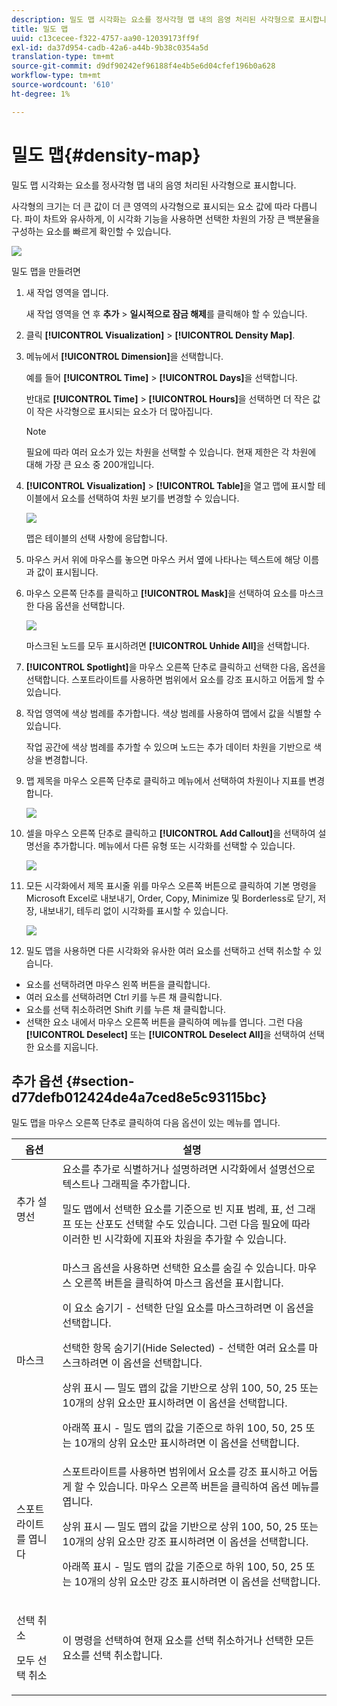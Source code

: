 ```yaml
---
description: 밀도 맵 시각화는 요소를 정사각형 맵 내의 음영 처리된 사각형으로 표시합니다.
title: 밀도 맵
uuid: c13cecee-f322-4757-aa90-12039173ff9f
exl-id: da37d954-cadb-42a6-a44b-9b38c0354a5d
translation-type: tm+mt
source-git-commit: d9df90242ef96188f4e4b5e6d04cfef196b0a628
workflow-type: tm+mt
source-wordcount: '610'
ht-degree: 1%

---
```


# 밀도 맵{#density-map}

밀도 맵 시각화는 요소를 정사각형 맵 내의 음영 처리된 사각형으로 표시합니다.

사각형의 크기는 더 큰 값이 더 큰 영역의 사각형으로 표시되는 요소 값에 따라 다릅니다. 파이 차트와 유사하게, 이 시각화 기능을 사용하면 선택한 차원의 가장 큰 백분율을 구성하는 요소를 빠르게 확인할 수 있습니다.

![](assets/density_map_day_visits.png)

밀도 맵을 만들려면

1. 새 작업 영역을 엽니다.

   새 작업 영역을 연 후 **추가** > **일시적으로 잠금 해제**&#x200B;를 클릭해야 할 수 있습니다.
1. 클릭 **[!UICONTROL Visualization]** > **[!UICONTROL Density Map]**.

1. 메뉴에서 **[!UICONTROL Dimension]**&#x200B;을 선택합니다.

   예를 들어 **[!UICONTROL Time]** > **[!UICONTROL Days]**&#x200B;을 선택합니다.

   반대로 **[!UICONTROL Time]** > **[!UICONTROL Hours]**&#x200B;을 선택하면 더 작은 값이 작은 사각형으로 표시되는 요소가 더 많아집니다.

   >[!NOTE]
   >
   >필요에 따라 여러 요소가 있는 차원을 선택할 수 있습니다. 현재 제한은 각 차원에 대해 가장 큰 요소 중 200개입니다.

1. **[!UICONTROL Visualization]** > **[!UICONTROL Table]**&#x200B;을 열고 맵에 표시할 테이블에서 요소를 선택하여 차원 보기를 변경할 수 있습니다.

   ![](assets/density_map_day_selections.png)

   맵은 테이블의 선택 사항에 응답합니다.

1. 마우스 커서 위에 마우스를 놓으면 마우스 커서 옆에 나타나는 텍스트에 해당 이름과 값이 표시됩니다.
1. 마우스 오른쪽 단추를 클릭하고 **[!UICONTROL Mask]**&#x200B;을 선택하여 요소를 마스크한 다음 옵션을 선택합니다.

   ![](assets/density_map_day_mask.png)

   마스크된 노드를 모두 표시하려면 **[!UICONTROL Unhide All]**&#x200B;을 선택합니다.

1. **[!UICONTROL Spotlight]**&#x200B;을 마우스 오른쪽 단추로 클릭하고 선택한 다음, 옵션을 선택합니다. 스포트라이트를 사용하면 범위에서 요소를 강조 표시하고 어둡게 할 수 있습니다.
1. 작업 영역에 색상 범례를 추가합니다. 색상 범례를 사용하여 맵에서 값을 식별할 수 있습니다.

   작업 공간에 색상 범례를 추가할 수 있으며 노드는 추가 데이터 차원을 기반으로 색상을 변경합니다.
1. 맵 제목을 마우스 오른쪽 단추로 클릭하고 메뉴에서 선택하여 차원이나 지표를 변경합니다.

   ![](assets/density_map_change_dim.png)

1. 셀을 마우스 오른쪽 단추로 클릭하고 **[!UICONTROL Add Callout]**&#x200B;을 선택하여 설명선을 추가합니다. 메뉴에서 다른 유형 또는 시각화를 선택할 수 있습니다.

   ![](assets/density_map_callout.png)

1. 모든 시각화에서 제목 표시줄 위를 마우스 오른쪽 버튼으로 클릭하여 기본 명령을 Microsoft Excel로 내보내기, Order, Copy, Minimize 및 Borderless로 닫기, 저장, 내보내기, 테두리 없이 시각화를 표시할 수 있습니다.

   ![](assets/density_map_export.png)

1. 밀도 맵을 사용하면 다른 시각화와 유사한 여러 요소를 선택하고 선택 취소할 수 있습니다.

* 요소를 선택하려면 마우스 왼쪽 버튼을 클릭합니다.
* 여러 요소를 선택하려면 Ctrl 키를 누른 채 클릭합니다.
* 요소를 선택 취소하려면 Shift 키를 누른 채 클릭합니다.
* 선택한 요소 내에서 마우스 오른쪽 버튼을 클릭하여 메뉴를 엽니다. 그런 다음 **[!UICONTROL Deselect]** 또는 **[!UICONTROL Deselect All]**&#x200B;을 선택하여 선택한 요소를 지웁니다.

## 추가 옵션 {#section-d77defb012424de4a7ced8e5c93115bc}

밀도 맵을 마우스 오른쪽 단추로 클릭하여 다음 옵션이 있는 메뉴를 엽니다.

<table id="table_3ADA85031C834792BFD041E186962A41"> 
 <thead> 
  <tr> 
   <th colname="col1" class="entry"> 옵션 </th> 
   <th colname="col2" class="entry"> 설명 </th> 
  </tr>
 </thead>
 <tbody> 
  <tr> 
   <td colname="col1"> 추가 설명선 </td> 
   <td colname="col2">요소를 추가로 식별하거나 설명하려면 시각화에서 설명선으로 텍스트나 그래픽을 추가합니다. <p>밀도 맵에서 선택한 요소를 기준으로 빈 지표 범례, 표, 선 그래프 또는 산포도 선택할 수도 있습니다. 그런 다음 필요에 따라 이러한 빈 시각화에 지표와 차원을 추가할 수 있습니다. </p> </td> 
  </tr> 
  <tr> 
   <td colname="col1"> 마스크 </td> 
   <td colname="col2">마스크 옵션을 사용하면 선택한 요소를 숨길 수 있습니다. 마우스 오른쪽 버튼을 클릭하여 마스크 옵션을 표시합니다. <p><span class="uicontrol"> 이 요소</span> 숨기기 - 선택한 단일 요소를 마스크하려면 이 옵션을 선택합니다. </p> <p><span class="uicontrol"> 선택한 항목</span> 숨기기(Hide Selected) - 선택한 여러 요소를 마스크하려면 이 옵션을 선택합니다. </p> <p><span class="uicontrol"> 상위</span> 표시 — 밀도 맵의 값을 기반으로 상위 100, 50, 25 또는 10개의 상위 요소만 표시하려면 이 옵션을 선택합니다. </p> <p><span class="uicontrol"> 아래쪽</span> 표시 - 밀도 맵의 값을 기준으로 하위 100, 50, 25 또는 10개의 상위 요소만 표시하려면 이 옵션을 선택합니다. </p> </td> 
  </tr> 
  <tr> 
   <td colname="col1"> 스포트라이트를 엽니다 </td> 
   <td colname="col2"> 스포트라이트를 사용하면 범위에서 요소를 강조 표시하고 어둡게 할 수 있습니다. 마우스 오른쪽 버튼을 클릭하여 옵션 메뉴를 엽니다. <p><span class="uicontrol"> 상위</span> 표시 — 밀도 맵의 값을 기반으로 상위 100, 50, 25 또는 10개의 상위 요소만 강조 표시하려면 이 옵션을 선택합니다. </p> <p><span class="uicontrol"> 아래쪽</span> 표시 - 밀도 맵의 값을 기준으로 하위 100, 50, 25 또는 10개의 상위 요소만 강조 표시하려면 이 옵션을 선택합니다. </p> </td> 
  </tr> 
  <tr> 
   <td colname="col1"> <p>선택 취소 </p> <p>모두 선택 취소 </p> </td> 
   <td colname="col2"> <p> 이 명령을 선택하여 현재 요소를 선택 취소하거나 선택한 모든 요소를 선택 취소합니다. </p> </td> 
  </tr> 
 </tbody> 
</table>
